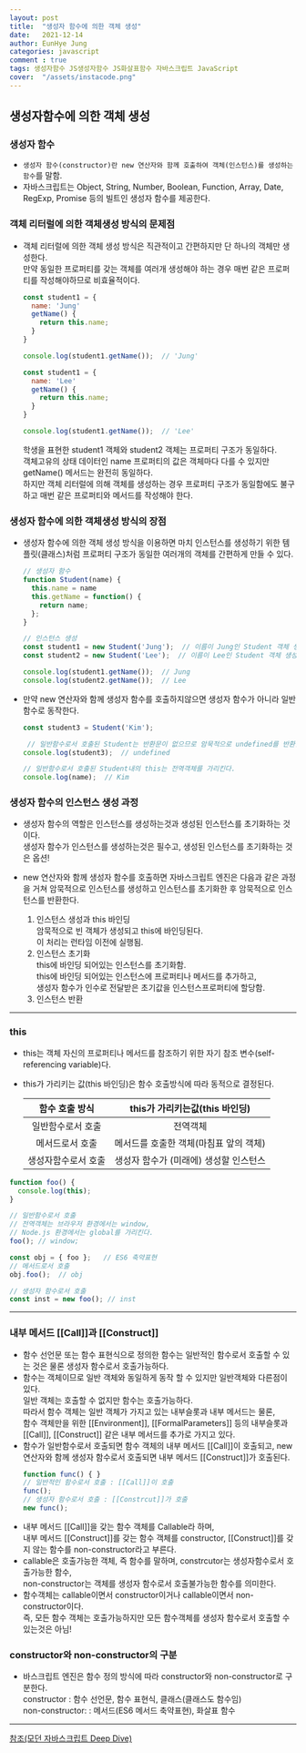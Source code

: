 ```yaml
---
layout: post
title:  "생성자 함수에 의한 객체 생성"
date:   2021-12-14
author: EunHye Jung
categories: javascript
comment : true
tags: 생성자함수 JS생성자함수 JS화살표함수 자바스크립트 JavaScript
cover:  "/assets/instacode.png"
---
```

    
## 생성자함수에 의한 객체 생성   
  
### 생성자 함수   
* `생성자 함수(constructor)란 new 연산자와 함께 호출하여 객체(인스턴스)를 생성하는 함수`를 말함.   
* 자바스크립트는 Object, String, Number, Boolean, Function, Array, Date, RegExp, Promise 등의 빌트인 생성자 함수를 제공한다.  
     
     
### 객체 리터럴에 의한 객체생성 방식의 문제점  
* 객체 리터럴에 의한 객체 생성 방식은 직관적이고 간편하지만 단 하나의 객체만 생성한다.  
  만약 동일한 프로퍼티를 갖는 객체를 여러개 생성해야 하는 경우 매번 같은 프로퍼티를 작성해야하므로 비효율적이다.  
  ```javascript  
  const student1 = {
    name: 'Jung'
    getName() {
      return this.name;
    }
  }

  console.log(student1.getName());  // 'Jung'

  const student1 = {
    name: 'Lee'
    getName() {
      return this.name;
    }
  }

  console.log(student1.getName());  // 'Lee'
  ```  
   
  학생을 표현한 student1 객체와 student2 객체는 프로퍼티 구조가 동일하다.  
  객체고유의 상태 데이터인 name 프로퍼티의 값은 객체마다 다를 수 있지만  
  getName() 메서드는 완전히 동일하다.  
  하지만 객체 리터럴에 의해 객체를 생성하는 경우 프로퍼티 구조가 동일함에도 불구하고 매번 같은 프로퍼티와 메서드를 작성해야 한다.  
   
   
### 생성자 함수에 의한 객체생성 방식의 장점  
* 생성자 함수에 의한 객체 생성 방식을 이용하면 마치 인스턴스를 생성하기 위한 템플릿(클래스)처럼 프로퍼티 구조가 동일한 여러개의 객체를 간편하게 만들 수 있다.  
  ```javascript  
  // 생성자 함수
  function Student(name) {
    this.name = name
    this.getName = function() {
      return name;
    };
  }
  
  // 인스턴스 생성
  const student1 = new Student('Jung');  // 이름이 Jung인 Student 객체 생성
  const student2 = new Student('Lee');  // 이름이 Lee인 Student 객체 생성
  
  console.log(student1.getName());  // Jung
  console.log(student2.getName());  // Lee
  ```  
        
* 만약 new 연산자와 함께 생성자 함수를 호출하지않으면 생성자 함수가 아니라 일반함수로 동작한다.  
  ```javascript  
  const student3 = Student('Kim');

   // 일반함수로서 호출된 Student는 반환문이 없으므로 암묵적으로 undefined를 반환한다.  
  console.log(student3);  // undefined

  // 일반함수로서 호출된 Student내의 this는 전역객체를 가리킨다.  
  console.log(name);  // Kim  
  ```  
    
    
### 생성자 함수의 인스턴스 생성 과정  
* 생성자 함수의 역할은 인스턴스를 생성하는것과 생성된 인스턴스를 초기화하는 것이다.  
  생성자 함수가 인스턴스를 생성하는것은 필수고, 생성된 인스턴스를 초기화하는 것은 옵션!    
* new 연산자와 함께 생성자 함수를 호출하면 자바스크립트 엔진은 다음과 같은 과정을 거쳐 암묵적으로 인스턴스를 생성하고 인스턴스를 초기화한 후 암묵적으로 인스턴스를 반환한다.  
  
  1) 인스턴스 생성과 this 바인딩  
     암묵적으로 빈 객체가 생성되고 this에 바인딩된다.  
     이 처리는 런타임 이전에 실행됨.  
  2) 인스턴스 초기화  
     this에 바인딩 되어있는 인스턴스를 초기화함.  
     this에 바인딩 되어있는 인스턴스에 프로퍼티나 메서드를 추가하고,  
     생성자 함수가 인수로 전달받은 초기값을 인스턴스프로퍼티에 할당함.  
  3) 인스턴스 반환  
      
      
- - - 
   
### this  
* this는 객체 자신의 프로퍼티나 메서드를 참조하기 위한 자기 참조 변수(self-referencing variable)다.  
* this가 가리키는 값(this 바인딩)은 함수 호출방식에 따라 동적으로 결정된다.  
  
  | 함수 호출 방식 | this가 가리키는값(this 바인딩) | 
  |:---:|:----:|
  | 일반함수로서 호출 | 전역객체 |
  | 메서드로서 호출 | 메서드를 호출한 객체(마침표 앞의 객체) |
  | 생성자함수로서 호출 | 생성자 함수가 (미래에) 생성할 인스턴스 |
    
```javascript  
function foo() {
  console.log(this);
}

// 일반함수로서 호출
// 전역객체는 브라우저 환경에서는 window, 
// Node.js 환경에서는 global를 가리킨다.  
foo(); // window;

const obj = { foo };   // ES6 축약표현
// 메서드로서 호출
obj.foo();  // obj

// 생성자 함수로서 호출
const inst = new foo(); // inst
```       
   
- - -  
   
### 내부 메서드 [[Call]]과 [[Construct]]  
   
* 함수 선언문 또는 함수 표현식으로 정의한 함수는 일반적인 함수로서 호출할 수 있는 것은 물론 생성자 함수로서 호출가능하다.  
* 함수는 객체이므로 일반 객체와 동일하게 동작 할 수 있지만 일반객체와 다른점이 있다.  
  일반 객체는 호출할 수 없지만 함수는 호출가능하다.  
  따라서 함수 객체는 일반 객체가 가지고 있는 내부슬롯과 내부 메서드는 물론,  
  함수 객체만을 위한 [[Environment]], [[FormalParameters]] 등의 내부슬롯과  
  [[Call]], [[Construct]] 같은 내부 메서드를 추가로 가지고 있다.  
* 함수가 일반함수로서 호출되면 함수 객체의 내부 메서드 [[Call]]이 호출되고, new 연산자와 함께 생성자 함수로서 호출되면 내부 메서드 [[Construct]]가 호출된다.  
  ```javascript  
  function func() { }
  // 일반적인 함수로서 호출 : [[Call]]이 호출  
  func();
  // 생성자 함수로서 호출 : [[Constrcut]]가 호출
  new func();
  ```  
* 내부 메서드 [[Call]]을 갖는 함수 객체를 Callable라 하며,  
  내부 메서드 [[Construct]]를 갖는 함수 객체를 constructor, [[Construct]]를 갖지 않는 함수를 non-constructor라고 부른다.  
* callable은 호출가능한 객체, 즉 함수를 말하며, constrcutor는 생성자함수로서 호출가능한 함수,  
  non-constructor는 객체를 생성자 함수로서 호출불가능한 함수를 의미한다.    
* 함수객체는 callable이면서 constructor이거나 callable이면서 non-constructor이다.  
  즉, 모든 함수 객체는 호출가능하지만 모든 함수객체를 생성자 함수로서 호출할 수 있는것은 아님!  
        
  
### constructor와 non-constructor의 구분  
  
* 바스크립트 엔진은 함수 정의 방식에 따라 constructor와 non-constructor로 구분한다.  
  constructor : 함수 선언문, 함수 표현식, 클래스(클래스도 함수임)  
  non-constructor: : 메서드(ES6 메서드 축약표현), 화살표 함수
                 
- - -  
     
[참조(모던 자바스크립트 Deep Dive)](https://book.naver.com/bookdb/book_detail.nhn?bid=16710547)
    
   
